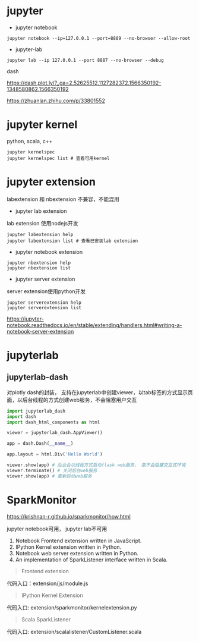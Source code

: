 
# jupyter

- jupyter notebook

```
jupyter notebook --ip=127.0.0.1 --port=8889 --no-browser --allow-root 
```

- jupyter-lab
```
jupyter lab --ip 127.0.0.1 --port 8887 --no-browser --debug
```

dash

https://dash.plot.ly/?_ga=2.52625512.1127282372.1566350192-1348580862.1566350192

https://zhuanlan.zhihu.com/p/33801552


# jupyter kernel
python, scala, c++
```
jupyter kernelspec
jupyter kernelspec list # 查看可用kernel
```

# jupyter extension

labextension 和 nbextension 不兼容，不能混用

- jupyter lab extension

lab extension 使用nodejs开发
```
jupyter labextension help
jupyter labextension list # 查看已安装lab extension
```

- jupyter notebook extension
```
jupyter nbextension help
jupyter nbextension list
```
- jupyter server extension

server extension使用python开发
```
jupyter serverextension help
jupyter serverextension list
```
https://jupyter-notebook.readthedocs.io/en/stable/extending/handlers.html#writing-a-notebook-server-extension


# jupyterlab

## jupyterlab-dash
对plotly dash的封装， 支持在jupyterlab中创建viewer，以tab标签的方式显示页面，以后台线程的方式创建web服务，不会阻塞用户交互
```python
import jupyterlab_dash
import dash
import dash_html_components as html

viewer = jupyterlab_dash.AppViewer()

app = dash.Dash(__name__)

app.layout = html.Div('Hello World')

viewer.show(app) # 后台会以线程方式启动flask web服务， 故不会阻塞交互式环境
viewer.terminate() # 关闭后台web服务
viewer.show(app) # 重新启动web服务
```


# SparkMonitor

https://krishnan-r.github.io/sparkmonitor/how.html

jupyter notebook可用， jupyter lab不可用

1. Notebook Frontend extension written in JavaScript.
2. IPython Kernel extension written in Python.
3. Notebook web server extension written in Python.
4. An implementation of SparkListener interface written in Scala.

> Frontend extension

代码入口：extension/js/module.js


> IPython Kernel Extension

代码入口: extension/sparkmonitor/kernelextension.py

> Scala SparkListener

代码入口: extension/scalalistener/CustomListener.scala
